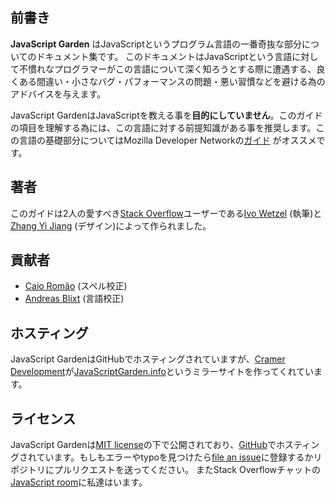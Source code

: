 ## 前書き

**JavaScript Garden** はJavaScriptというプログラム言語の一番奇抜な部分についてのドキュメント集です。
このドキュメントはJavaScriptという言語に対して不慣れなプログラマーがこの言語について深く知ろうとする際に遭遇する、良くある間違い・小さなバグ・パフォーマンスの問題・悪い習慣などを避ける為のアドバイスを与えます。

JavaScript GardenはJavaScriptを教える事を**目的にしていません**。このガイドの項目を理解する為には、この言語に対する前提知識がある事を推奨します。この言語の基礎部分についてはMozilla Developer Networkの[ガイド][1] がオススメです。 

## 著者

このガイドは2人の愛すべき[Stack Overflow][2]ユーザーである[Ivo Wetzel][3]
(執筆)と[Zhang Yi Jiang][4] (デザイン)によって作られました。

## 貢献者

 - [Caio Romão][5] (スペル校正)
 - [Andreas Blixt][6] (言語校正)

## ホスティング

JavaScript GardenはGitHubでホスティングされていますが、[Cramer Development][7]が[JavaScriptGarden.info][8]というミラーサイトを作ってくれています。

## ライセンス

JavaScript Gardenは[MIT license][9]の下で公開されており、[GitHub][10]でホスティングされています。もしもエラーやtypoを見つけたら[file an issue][11]に登録するかリポジトリにプルリクエストを送ってください。
またStack Overflowチャットの[JavaScript room][12]に私達はいます。


[1]: https://developer.mozilla.org/en/JavaScript/Guide
[2]: http://stackoverflow.com/
[3]: http://stackoverflow.com/users/170224/ivo-wetzel
[4]: http://stackoverflow.com/users/313758/yi-jiang
[5]: https://github.com/caio
[6]: https://github.com/blixt
[7]: http://cramerdev.com/
[8]: http://javascriptgarden.info/
[9]: https://github.com/BonsaiDen/JavaScript-Garden/blob/next/LICENSE
[10]: https://github.com/BonsaiDen/JavaScript-Garden
[11]: https://github.com/BonsaiDen/JavaScript-Garden/issues
[12]: http://chat.stackoverflow.com/rooms/17/javascript
